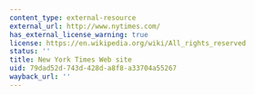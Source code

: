 ```yaml
---
content_type: external-resource
external_url: http://www.nytimes.com/
has_external_license_warning: true
license: https://en.wikipedia.org/wiki/All_rights_reserved
status: ''
title: New York Times Web site
uid: 79dad52d-743d-428d-a8f8-a33704a55267
wayback_url: ''
---
```

